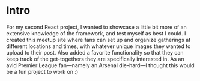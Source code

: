 # Intro

For my second React project, I wanted to showcase a little bit more of an extensive knowledge of the framework, and test myself as best I could.  I created this meetup site where fans can set up and organize gatherings at different locations and times, with whatever unique images they wanted to upload to their post.  Also added a favorite functionality so that they can keep track of the get-togethers they are specifically interested in.   As an avid Premier League fan—namely an Arsenal die-hard—I thought this would be a fun project to work on :)

